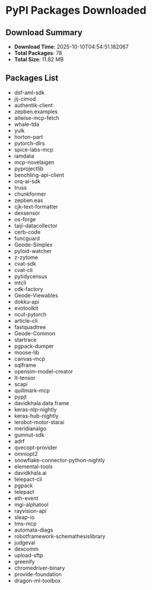 # PyPI Packages Downloaded

## Download Summary
- **Download Time**: 2025-10-10T04:54:51.182067
- **Total Packages**: 78
- **Total Size**: 11.82 MB

## Packages List
- dsf-aml-sdk
- jij-cimod
- authentik-client
- zepben.examples
- allwise-mcp-fetch
- whale-tda
- yulk
- horton-part
- pytorch-dlrs
- spice-labs-mcp
- iamdata
- mcp-novelaigen
- pyprojectlib
- benchling-api-client
- orq-ai-sdk
- truss
- chunkformer
- zepben.eas
- cjk-text-formatter
- dexsensor
- os-forge
- taiji-datacollector
- cerb-code
- funcguard
- Geode-Simplex
- pyloid-watcher
- z-zytome
- cvat-sdk
- cvat-cli
- pytidycensus
- mtcli
- cdk-factory
- Geode-Viewables
- dokku-api
- evotoolkit
- ncut-pytorch
- article-cli
- fastquadtree
- Geode-Common
- startrace
- pgpack-dumper
- moose-lib
- canvas-mcp
- sqlframe
- opensim-model-creator
- lt-tensor
- scapi
- quillmark-mcp
- pypjt
- davidkhala.data.frame
- keras-nlp-nightly
- keras-hub-nightly
- lerobot-motor-starai
- meridianalgo
- gumnut-sdk
- adrf
- qvecopt-provider
- omniopt2
- snowflake-connector-python-nightly
- elemental-tools
- davidkhala.ai
- telepact-cli
- pgpack
- telepact
- eth-event
- mgi-alphatool
- rayvision-api
- sleap-io
- tms-mcp
- automata-diags
- robotframework-schemathesislibrary
- judgeval
- dexcomm
- upload-sftp
- greenify
- chromedriver-binary
- provide-foundation
- dragon-ml-toolbox
